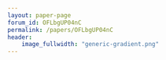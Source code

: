 ```yaml
---
layout: paper-page
forum_id: OFLbgUP04nC
permalink: /papers/OFLbgUP04nC
header:
    image_fullwidth: "generic-gradient.png"
---
```

    